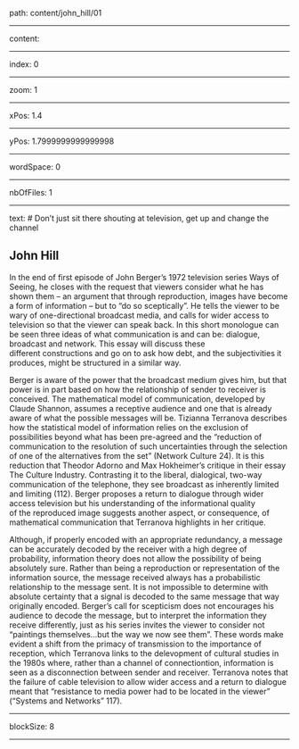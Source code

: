 path: content/john_hill/01

----

content: 

----

index: 0

----

zoom: 1

----

xPos: 1.4

----

yPos: 1.7999999999999998

----

wordSpace: 0

----

nbOfFiles: 1

----

text: # Don’t just sit there shouting at television, get up and change the channel
## John Hill

In the end of  first episode of John Berger’s 1972 television series Ways of Seeing, he closes with the request that viewers consider what he has shown them – an argument that through reproduction, images have become a form of information – but to “do so sceptically”. He tells the viewer to be wary of one-directional broadcast media, and calls for wider access to television so that the viewer can speak back. In this short monologue can be seen three ideas of what communication is and can be: dialogue, broadcast and network. This essay will discuss these different constructions and go on to ask how debt, and the subjectivities it produces, might be structured in a similar way.

Berger is aware of the power that the broadcast medium gives him, but that power is in part based on how the relationship of sender to receiver is conceived. The mathematical model of communication, developed by Claude Shannon, assumes a receptive audience and one that is already aware of what the possible messages will be. Tizianna Terranova describes how the statistical model of information relies on the exclusion of possibilities beyond what has been pre-agreed and the “reduction of communication to the resolution of such uncertainties through the selection of one of the alternatives from the set” (Network Culture 24). It is this reduction that Theodor Adorno and Max Hokheimer’s critique in their essay The Culture Industry. Contrasting it to the liberal, dialogical, two-way communication of the telephone, they see broadcast as inherently limited and limiting (112). Berger proposes a return to dialogue through wider access television but his understanding of the informational quality of the reproduced image suggests another aspect, or consequence, of mathematical communication that Terranova highlights in her critique. 

Although, if properly encoded with an appropriate redundancy, a message can be accurately decoded by the receiver with a high degree of probability, information theory does not allow the possibility of being absolutely sure. Rather than being a reproduction or representation of the information source, the message received always has a probabilistic relationship to the message sent. It is not impossible to determine with absolute certainty that a signal is decoded to the same message that way originally encoded. Berger’s call for scepticism does not encourages his audience to decode the message, but to interpret the information they receive differently, just as his series invites the viewer to consider not “paintings themselves…but the way we now see them”. These words make evident a shift  from the primacy of transmission to the importance of reception, which Terranova links to the delevopment of cultural studies in the 1980s where, rather than a channel of connectiontion, information is seen as a disconnection between sender and receiver. Terranova notes that the failure of cable television to allow wider access and a return to dialogue meant that “resistance to media power had to be located in the viewer” (“Systems and Networks” 117). 




----

blockSize: 8

----

